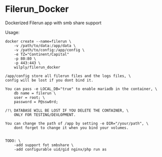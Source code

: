 # Filerun_Docker
Dockerized Filerun app with smb share support


Usage:

	docker create --name=filerun \
		-v /path/to/data:/app/data \
		-v /path/to/config:/app/config \
		-e TZ="Continent/Capital"
		-p 80:80 \
		-p 443:443 \
		wilply/filerun_docker
              
	/app/config store all filerun files and the logs files, \
  	config will be lost if you dont bind it.
 
	You can pass -e LOCAL_DB="true" to enable mariadb in the container, \
		db name = filerun \
		user = root; \
		password = P@ssw0rd;
  
	/!\ DATABASE WILL BE LOST IF YOU DELETE THE CONTAINER, \
		ONLY FOR TESTING/DEVLOPMENT.
  
	You can change the path of /app by setting -e DIR="/your/path", \
 		dont forget to change it when you bind your volumes.
   
   
	TODO: \
		-add support fot smbshare \
		-add configurable uid/gid nginx/php run as
